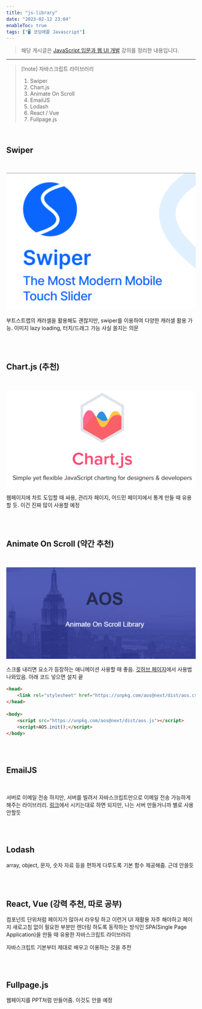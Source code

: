 ```yaml
---
title: "js-library"
date: "2023-02-12 23:04"
enableToc: true
tags: ["🖥️ 코딩애플 Javascript"]
---
```


> 해당 게시글은 <a href='https://codingapple.com/course/javascript-jquery-ui/' target='_blank'>JavaScript 입문과 웹 UI 개발</a> 강의를 정리한 내용입니다.

<hr>

>[!note] 자바스크립트 라이브러리 
> 1. Swiper
> 2. Chart.js
> 3. Animate On Scroll
> 4. EmailJS
> 5. Lodash
> 6. React / Vue
> 7. Fullpage.js

<br>

## Swiper

<br>

![](brain/image/js-library-1.png)
  
부트스트랩의 캐러셀을 활용해도 괜찮지만, swiper를 이용하여 다양한 캐러셀 활용 가능. 이미지 lazy loading, 터치/드래그 가능 사실 쓸지는 의문

<br><br>

## Chart.js (추천)

<br>

![](brain/image/js-library-2.png)

웹페이지에 차트 도입할 때 싸용, 관리자 페이지, 어드민 페이지에서 통계 만들 때 유용할 듯. 이건 진짜 많이 사용할 예정

<br><br>

## Animate On Scroll (약간 추천)

<br>

![](brain/image/js-library-3.png)

스크롤 내리면 요소가 등장하는 애니메이션 사용할 때 좋음. <a href='https://github.com/michalsnik/aos' target='_blank'>깃허브 페이지</a>에서 사용법 나와있음. 아래 코드 넣으면 설치 끝

```html
<head>
	<link rel="stylesheet" href="https://unpkg.com/aos@next/dist/aos.css" />
</head>

<body>
	<script src="https://unpkg.com/aos@next/dist/aos.js"></script>
	<script>AOS.init();</script>
</body>
```

<br><br>

## EmailJS
  
<br>

서버로 이메일 전송 하지만, 서버를 빌려서 자바스크립트만으로 이메일 전송 가능하게 해주는 라이브러리. <a href='https://www.emailjs.com/docs/introduction/how-does-emailjs-work/' target='_blank'>링크</a>에서 시키는대로 하면 되지만, 나는 서버 만들거니까 별로 사용 안할듯

<br><br>  

## Lodash

array, object, 문자, 숫자 자료 등을 편하게 다루도록 기본 함수 제공해줌. 근데 안쓸듯

<br><br>

## React, Vue (강력 추천, 따로 공부)

컴포넌트 단위처럼 페이지가 많아서 라우팅 하고 이런거 UI 재활용 자주 해야하고 페이지 새로고침 없이 필요한 부분만 렌더링 하도록 동작하는 방식인 SPA(Single Page Application)을 만들 때 유용한 자바스크립트 라이브러리<br>

자바스크립트 기본부터 제대로 배우고 이용하는 것을 추천

<br><br>

## Fullpage.js

웹페이지를 PPT처럼 만들어줌. 이것도 안쓸 예정
